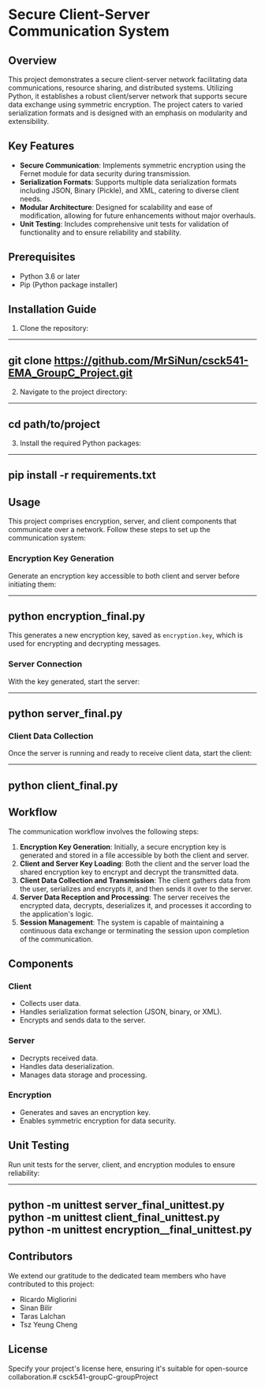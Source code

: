 # Secure Client-Server Communication System

## Overview

This project demonstrates a secure client-server network facilitating data communications, resource sharing, and distributed systems. Utilizing Python, it establishes a robust client/server network that supports secure data exchange using symmetric encryption. The project caters to varied serialization formats and is designed with an emphasis on modularity and extensibility.

## Key Features

- **Secure Communication**: Implements symmetric encryption using the Fernet module for data security during transmission.
- **Serialization Formats**: Supports multiple data serialization formats including JSON, Binary (Pickle), and XML, catering to diverse client needs.
- **Modular Architecture**: Designed for scalability and ease of modification, allowing for future enhancements without major overhauls.
- **Unit Testing**: Includes comprehensive unit tests for validation of functionality and to ensure reliability and stability.

## Prerequisites

- Python 3.6 or later
- Pip (Python package installer)

## Installation Guide

1. Clone the repository:

---------------------------------------------------
  git clone https://github.com/MrSiNun/csck541-EMA_GroupC_Project.git
---------------------------------------------------

2. Navigate to the project directory:

---------------------------------------------------
cd path/to/project
---------------------------------------------------

3. Install the required Python packages:

---------------------------------------------------
pip install -r requirements.txt
---------------------------------------------------

## Usage
This project comprises encryption, server, and client components that communicate over a network. Follow these steps to set up the communication system:

### Encryption Key Generation
Generate an encryption key accessible to both client and server before initiating them:

---------------------------------------------------
python encryption_final.py
---------------------------------------------------

This generates a new encryption key, saved as `encryption.key`, which is used for encrypting and decrypting messages.

### Server Connection
With the key generated, start the server:

---------------------------------------------------
python server_final.py
---------------------------------------------------

### Client Data Collection
Once the server is running and ready to receive client data, start the client:

---------------------------------------------------
python client_final.py
---------------------------------------------------

## Workflow

The communication workflow involves the following steps:

1. **Encryption Key Generation**: Initially, a secure encryption key is generated and stored in a file accessible by both the client and server.
2. **Client and Server Key Loading**: Both the client and the server load the shared encryption key to encrypt and decrypt the transmitted data.
3. **Client Data Collection and Transmission**: The client gathers data from the user, serializes and encrypts it, and then sends it over to the server.
4. **Server Data Reception and Processing**: The server receives the encrypted data, decrypts, deserializes it, and processes it according to the application's logic.
5. **Session Management**: The system is capable of maintaining a continuous data exchange or terminating the session upon completion of the communication.

## Components

### Client

- Collects user data.
- Handles serialization format selection (JSON, binary, or XML).
- Encrypts and sends data to the server.

### Server

- Decrypts received data.
- Handles data deserialization.
- Manages data storage and processing.

### Encryption

- Generates and saves an encryption key.
- Enables symmetric encryption for data security.


## Unit Testing
Run unit tests for the server, client, and encryption modules to ensure reliability:

---------------------------------------------------
python -m unittest server_final_unittest.py
python -m unittest client_final_unittest.py
python -m unittest encryption__final_unittest.py
---------------------------------------------------

## Contributors
We extend our gratitude to the dedicated team members who have contributed to this project:

- Ricardo Migliorini
- Sinan Bilir
- Taras Lalchan
- Tsz Yeung Cheng


## License
Specify your project's license here, ensuring it's suitable for open-source collaboration.# csck541-groupC-groupProject
